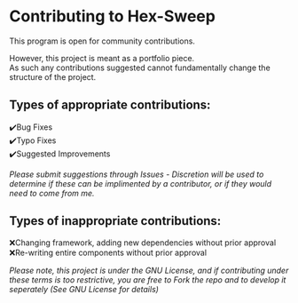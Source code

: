 # Contributing to Hex-Sweep

This program is open for community contributions.  
  
However, this project is meant as a portfolio piece.  
As such any contributions suggested cannot fundamentally change the structure of the project.

## Types of appropriate contributions:  
:heavy_check_mark:Bug Fixes  
:heavy_check_mark:Typo Fixes  
:heavy_check_mark:Suggested Improvements  
  
*Please submit suggestions through Issues - Discretion will be used to determine if these can be implimented by a contributor, or if they would need to come from me.*

## Types of inappropriate contributions:
:x:Changing framework, adding new dependencies without prior approval  
:x:Re-writing entire components without prior approval

*Please note, this project is under the GNU License, and if contributing under these terms is too restrictive, you are free to Fork the repo and to develop it seperately*
*(See GNU License for details)*
